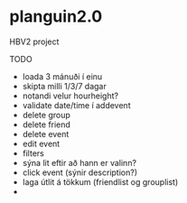 # planguin2.0
HBV2 project


TODO
- loada 3 mánuði í einu
- skipta milli 1/3/7 dagar
- notandi velur hourheight?
- validate date/time í addevent
- delete group
- delete friend
- delete event
- edit event
- filters
- sýna lit eftir að hann er valinn?
- click event (sýnir description?)
- laga útlit á tökkum (friendlist og grouplist)
-